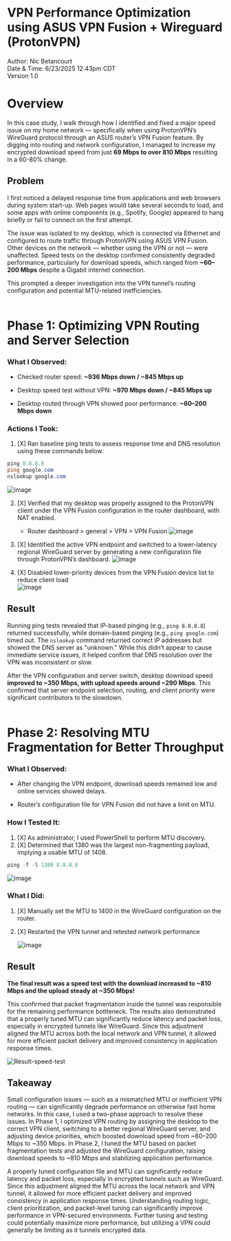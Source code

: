 # <div align='left'>VPN Performance Optimization using ASUS VPN Fusion + Wireguard (ProtonVPN)</div>

<div align='left'>Author: Nic Betancourt</div>
<div align='left'>Date & Time: 6/23/2025 12:43pm CDT</div>
<div align='left'>Version 1.0</div>

# Overview

In this case study, I walk through how I identified and fixed a major speed issue on my home network — specifically when using ProtonVPN’s WireGuard protocol through an ASUS router’s VPN Fusion feature. By digging into routing and network configuration, I managed to increase my encrypted download speed from just **69 Mbps to over 810 Mbps** resulting in a 60-80% change.

## Problem

I first noticed a delayed response time from applications and web browsers during system start-up. Web pages would take several seconds to load, and some apps with online components (e.g., Spotify, Google) appeared to hang briefly or fail to connect on the first attempt.

The issue was isolated to my desktop, which is connected via Ethernet and configured to route traffic through ProtonVPN using ASUS VPN Fusion. Other devices on the network — whether using the VPN or not — were unaffected. Speed tests on the desktop confirmed consistently degraded performance, particularly for download speeds, which ranged from **~60–200 Mbps** despite a Gigabit internet connection.

This prompted a deeper investigation into the VPN tunnel’s routing configuration and potential MTU-related inefficiencies.
</br>
</br>

# Phase 1: Optimizing VPN Routing and Server Selection

### What I Observed:

- Checked router speed: **~936 Mbps down / ~845 Mbps up**

- Desktop speed test without VPN: **~970 Mbps down / ~845 Mbps up**

- Desktop routed through VPN showed poor performance: **~60–200 Mbps down**

### Actions I Took:

1. [X] Ran baseline ping tests to assess response time and DNS resolution using these commands below:

```powershell
ping 8.8.8.8
ping google.com
nslookup google.com
```
   ![image](https://github.com/user-attachments/assets/6098309c-4807-41c2-bdc0-46caafdd7d4e)

2. [X] Verified that my desktop was properly assigned to the ProtonVPN client under the VPN Fusion configuration in the router dashboard, with NAT enabled.
   - Router dashboard > general > VPN > VPN Fusion
   ![image](https://github.com/user-attachments/assets/06b087ce-4e8e-41e7-aa4a-e358dd6f3340)
   
4. [X] Identified the active VPN endpoint and switched to a lower-latency regional WireGuard server by generating a new configuration file through ProtonVPN’s dashboard.
   ![image](https://github.com/user-attachments/assets/704b6fb5-4f68-431d-b675-603936bb7111)

5. [X] Disabled lower-priority devices from the VPN Fusion device list to reduce client load
   </br>![image](https://github.com/user-attachments/assets/b4b5d7fc-4ca6-48d2-9a62-5c0193a16156)
   
## Result

Running ping tests revealed that IP-based pinging (e.g., `ping 8.8.8.8`) returned successfully, while domain-based pinging (e.g., `ping google.com`) timed out. The `nslookup` command returned correct IP addresses but showed the DNS server as "unknown." While this didn’t appear to cause immediate service issues, it helped confirm that DNS resolution over the VPN was inconsistent or slow.

After the VPN configuration and server switch, desktop download speed **improved to ~350 Mbps, with upload speeds around ~290 Mbps**. This confirmed that server endpoint selection, routing, and client priority were significant contributors to the slowdown.
</br>
</br>

# Phase 2: Resolving MTU Fragmentation for Better Throughput

### What I Observed:

- After changing the VPN endpoint, download speeds remained low and online services showed delays.

- Router’s configuration file for VPN Fusion did not have a limit on MTU.

### How I Tested It:

1. [X] As administrator, I used PowerShell to perform MTU discovery.
2. [X] Determined that 1380 was the largest non-fragmenting payload, implying a usable MTU of 1408.

```powershell
ping -f -l 1380 8.8.8.8
```
  ![image](https://github.com/user-attachments/assets/67be640e-f856-434c-b6d7-cd74b67db6aa)


### What I Did:

1. [X] Manually set the MTU to 1400 in the WireGuard configuration on the router.
2. [X] Restarted the VPN tunnel and retested network performance

   ![image](https://github.com/user-attachments/assets/109a7705-f4d5-4620-9fed-c8d05a865193)


## Result
**The final result was a speed test with the download increased to ~810 Mbps and the upload steady at ~350 Mbps!**

This confirmed that packet fragmentation inside the tunnel was responsible for the remaining performance bottleneck. The results also demonstrated that a properly tuned MTU can significantly reduce latency and packet loss, especially in encrypted tunnels like WireGuard. Since this adjustment aligned the MTU across both the local network and VPN tunnel, it allowed for more efficient packet delivery and improved consistency in application response times.

![Result-speed-test](https://github.com/user-attachments/assets/ad8b8f7b-2529-4e9d-b31a-5bc35cb83e76)


## Takeaway

Small configuration issues — such as a mismatched MTU or inefficient VPN routing — can significantly degrade performance on otherwise fast home networks. In this case, I used a two-phase approach to resolve these issues. In Phase 1, I optimized VPN routing by assigning the desktop to the correct VPN client, switching to a better regional WireGuard server, and adjusting device priorities, which boosted download speed from ~60–200 Mbps to ~350 Mbps. In Phase 2, I tuned the MTU based on packet fragmentation tests and adjusted the WireGuard configuration, raising download speeds to ~810 Mbps and stabilizing application performance.

A properly tuned configuration file and MTU can significantly reduce latency and packet loss, especially in encrypted tunnels such as WireGuard. Since this adjustment aligned the MTU across the local network and VPN tunnel, it allowed for more efficient packet delivery and improved consistency in application response times. Understanding routing logic, client prioritization, and packet-level tuning can significantly improve performance in VPN-secured environments. Further tuning and testing could potentially maximize more performance, but utilizing a VPN could generally be limiting as it tunnels encrypted data.
